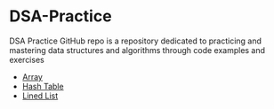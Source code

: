 # DSA-Practice

DSA Practice GitHub repo is a repository dedicated to practicing and mastering data structures and algorithms through code examples and exercises

- [Array](./Array)
- [Hash Table](./Hash_Tables)
- [Lined List](./Linked_Lists/)
